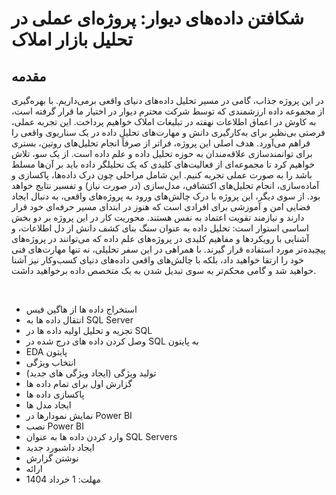 # شکافتن داده‌های دیوار: پروژه‌ای عملی در تحلیل بازار املاک
## مقدمه
در این پروژه جذاب، گامی در مسیر تحلیل داده‌های دنیای واقعی برمی‌داریم. با بهره‌گیری از مجموعه داده ارزشمندی که توسط شرکت محترم دیوار در اختیار ما قرار گرفته است، به کاوش در اعماق اطلاعات نهفته در تبلیغات املاک خواهیم پرداخت. این تجربه عملی، فرصتی بی‌نظیر برای به‌کارگیری دانش و مهارت‌های تحلیل داده در یک سناریوی واقعی را فراهم می‌آورد.
هدف اصلی این پروژه، فراتر از صرفاً انجام تحلیل‌های روتین، بستری برای توانمندسازی علاقه‌مندان به حوزه تحلیل داده و علم داده است. از یک سو، تلاش خواهیم کرد تا مجموعه‌ای از فعالیت‌های کلیدی که یک تحلیلگر داده باید بر آن‌ها مسلط باشد را به صورت عملی تجربه کنیم. این شامل مراحلی چون درک داده‌ها، پاکسازی و آماده‌سازی، انجام تحلیل‌های اکتشافی، مدل‌سازی (در صورت نیاز) و تفسیر نتایج خواهد بود.
از سوی دیگر، این پروژه با درک چالش‌های ورود به پروژه‌های واقعی، به دنبال ایجاد فضایی امن و آموزشی برای افرادی است که هنوز در ابتدای مسیر حرفه‌ای خود قرار دارند و نیازمند تقویت اعتماد به نفس هستند. محوریت کار در این پروژه بر دو بخش اساسی استوار است: تحلیل داده به عنوان سنگ بنای کشف دانش از دل اطلاعات، و آشنایی با رویکردها و مفاهیم کلیدی در پروژه‌های علم داده که می‌توانند در پروژه‌های پیچیده‌تر مورد استفاده قرار گیرند.
با همراهی در این سفر تحلیلی، نه تنها مهارت‌های فنی خود را ارتقا خواهید داد، بلکه با چالش‌های واقعی داده‌های دنیای کسب‌وکار نیز آشنا خواهید شد و گامی محکم‌تر به سوی تبدیل شدن به یک متخصص داده برخواهید داشت.

 
*	استخراج داده ها از هاگین فیس 
*	انتقال داده ها به SQL Server 
*	تجزیه و تحلیل اولیه داده ها در SQL 
*	وصل کردن داده های درج شده در SQL به پایتون 
*	EDA پایتون 
*	انتخاب ویژگی 
*	تولید ویژگی (ایجاد ویژگی های جدید) 
*	گزارش اول برای تمام داده ها 
*	پاکسازی داده ها 
*	ایجاد مدل ها 
*	نمایش نمودارها در Power BI 
*	نصب Power BI 
*	وارد کردن داده ها به عنوان SQL Servers 
*	ایجاد داشبورد جدید 
* نوشتن گزارش 
*	ارائه 
*	مهلت: 1 خرداد 1404

